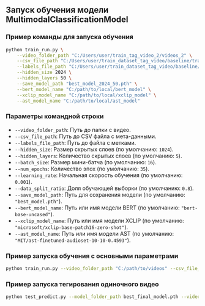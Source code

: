 ## Запуск обучения модели MultimodalClassificationModel

### Пример команды для запуска обучения
```bash
python train_run.py \
    --video_folder_path "C:/Users/user/train_tag_video_2/videos_2" \
    --csv_file_path "C:/Users/user/train_dataset_tag_video/baseline/train_data_categories.csv" \
    --labels_file_path "C:/Users/user/train_dataset_tag_video/baseline/processed_tags.txt" \
    --hidden_size 2024 \
    --hidden_layers 50 \
    --save_model_path "best_model_2024_50.pth" \
    --bert_model_name "C:/path/to/local/bert_model" \
    --xclip_model_name "C:/path/to/local/xclip_model" \
    --ast_model_name "C:/path/to/local/ast_model"
```

### Параметры командной строки
- `--video_folder_path`: Путь до папки с видео.
- `--csv_file_path`: Путь до CSV файла с мета-данными.
- `--labels_file_path`: Путь до файла с метками.
- `--hidden_size`: Размер скрытых слоев (по умолчанию: `1024`).
- `--hidden_layers`: Количество скрытых слоев (по умолчанию: `5`).
- `--batch_size`: Размер мини-батча (по умолчанию: `16`).
- `--num_epochs`: Количество эпох (по умолчанию: `35`).
- `--learning_rate`: Начальная скорость обучения (по умолчанию: `0.001`).
- `--data_split_ratio`: Доля обучающей выборки (по умолчанию: `0.8`).
- `--save_model_path`: Путь для сохранения модели (по умолчанию: `"best_model.pth"`).
- `--bert_model_name`: Путь или имя модели BERT (по умолчанию: `"bert-base-uncased"`).
- `--xclip_model_name`: Путь или имя модели XCLIP (по умолчанию: `"microsoft/xclip-base-patch16-zero-shot"`).
- `--ast_model_name`: Путь или имя модели AST (по умолчанию: `"MIT/ast-finetuned-audioset-10-10-0.4593"`).

### Пример запуска обучения с основными параметрами
```bash
python train_run.py --video_folder_path "C:/path/to/videos" --csv_file_path "C:/path/to/data.csv" --labels_file_path "C:/path/to/labels.txt"
```

### Пример запуска тегирования одиночного видео
```bash
python test_predict.py --model_folder_path best_final_model.pth --video_folder_path videos/c618d967758fcd6fe731e3bd4ba986f9.mp4 --title "Артмеханика. Упражнение радиоведущих." --description "Радиоведущие знают, как расслабить мышцы."
```
